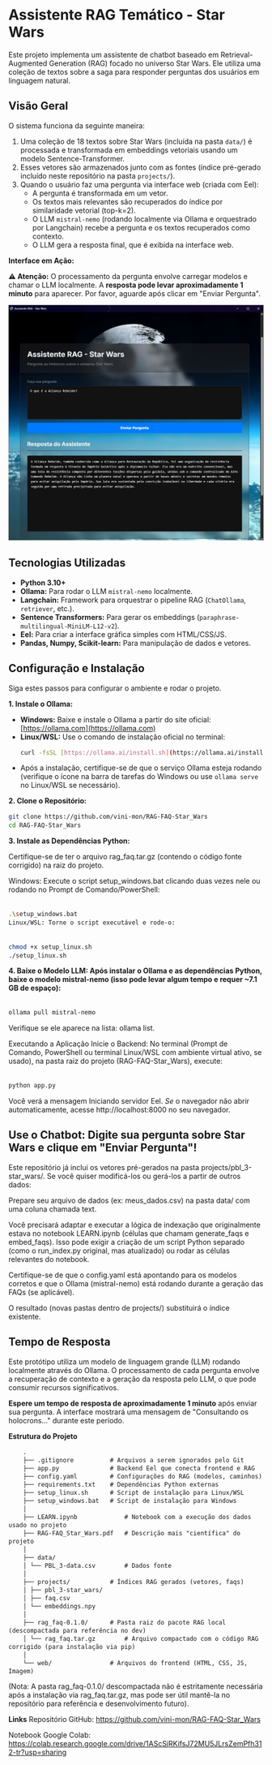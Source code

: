 # Assistente RAG Temático - Star Wars

Este projeto implementa um assistente de chatbot baseado em Retrieval-Augmented Generation (RAG) focado no universo Star Wars. Ele utiliza uma coleção de textos sobre a saga para responder perguntas dos usuários em linguagem natural.

## Visão Geral

O sistema funciona da seguinte maneira:
1.  Uma coleção de 18 textos sobre Star Wars (incluída na pasta `data/`) é processada e transformada em embeddings vetoriais usando um modelo Sentence-Transformer.
2.  Esses vetores são armazenados junto com as fontes (índice pré-gerado incluído neste repositório na pasta `projects/`).
3.  Quando o usuário faz uma pergunta via interface web (criada com Eel):
	* A pergunta é transformada em um vetor.
	* Os textos mais relevantes são recuperados do índice por similaridade vetorial (top-k=2).
	* O LLM `mistral-nemo` (rodando localmente via Ollama e orquestrado por Langchain) recebe a pergunta e os textos recuperados como contexto.
	* O LLM gera a resposta final, que é exibida na interface web.

**Interface em Ação:**

**⚠️ Atenção:** O processamento da pergunta envolve carregar modelos e chamar o LLM localmente. A **resposta pode levar aproximadamente 1 minuto** para aparecer. Por favor, aguarde após clicar em "Enviar Pergunta".

![Exemplo de Interface do Assistente RAG Star Wars](img/screenshot_interface.png)

## Tecnologias Utilizadas

* **Python 3.10+**
* **Ollama:** Para rodar o LLM `mistral-nemo` localmente.
* **Langchain:** Framework para orquestrar o pipeline RAG (`ChatOllama`, `retriever`, etc.).
* **Sentence Transformers:** Para gerar os embeddings (`paraphrase-multilingual-MiniLM-L12-v2`).
* **Eel:** Para criar a interface gráfica simples com HTML/CSS/JS.
* **Pandas, Numpy, Scikit-learn:** Para manipulação de dados e vetores.

## Configuração e Instalação

Siga estes passos para configurar o ambiente e rodar o projeto.

**1. Instale o Ollama:**

* **Windows:** Baixe e instale o Ollama a partir do site oficial: [https://ollama.com](https://ollama.com)
* **Linux/WSL:** Use o comando de instalação oficial no terminal:
	```bash
	curl -fsSL [https://ollama.ai/install.sh](https://ollama.ai/install.sh) | sh
	```
* Após a instalação, certifique-se de que o serviço Ollama esteja rodando (verifique o ícone na barra de tarefas do Windows ou use `ollama serve` no Linux/WSL se necessário).

**2. Clone o Repositório:**
```bash
git clone https://github.com/vini-mon/RAG-FAQ-Star_Wars
cd RAG-FAQ-Star_Wars 
```

**3. Instale as Dependências Python:**

Certifique-se de ter o arquivo rag_faq.tar.gz (contendo o código fonte corrigido) na raiz do projeto.

Windows: Execute o script setup_windows.bat clicando duas vezes nele ou rodando no Prompt de Comando/PowerShell:

```bash

.\setup_windows.bat
Linux/WSL: Torne o script executável e rode-o:

```

```bash

chmod +x setup_linux.sh
./setup_linux.sh

```

**4. Baixe o Modelo LLM: Após instalar o Ollama e as dependências Python, baixe o modelo mistral-nemo (isso pode levar algum tempo e requer ~7.1 GB de espaço):**

```bash

ollama pull mistral-nemo

```

Verifique se ele aparece na lista: ollama list.

Executando a Aplicação
Inicie o Backend: No terminal (Prompt de Comando, PowerShell ou terminal Linux/WSL com ambiente virtual ativo, se usado), na pasta raiz do projeto (RAG-FAQ-Star_Wars), execute:

```bash

python app.py

```

Você verá a mensagem Iniciando servidor Eel. *Se* o navegador não abrir automaticamente, acesse http://localhost:8000 no seu navegador.

## Use o Chatbot: Digite sua pergunta sobre Star Wars e clique em "Enviar Pergunta"!

Este repositório já inclui os vetores pré-gerados na pasta projects/pbl_3-star_wars/. Se você quiser modificá-los ou gerá-los a partir de outros dados:

Prepare seu arquivo de dados (ex: meus_dados.csv) na pasta data/ com uma coluna chamada text.

Você precisará adaptar e executar a lógica de indexação que originalmente estava no notebook LEARN.ipynb (células que chamam generate_faqs e embed_faqs). Isso pode exigir a criação de um script Python separado (como o run_index.py original, mas atualizado) ou rodar as células relevantes do notebook.

Certifique-se de que o config.yaml está apontando para os modelos corretos e que o Ollama (mistral-nemo) está rodando durante a geração das FAQs (se aplicável).

O resultado (novas pastas dentro de projects/) substituirá o índice existente.

## Tempo de Resposta

Este protótipo utiliza um modelo de linguagem grande (LLM) rodando localmente através do Ollama. O processamento de cada pergunta envolve a recuperação de contexto e a geração da resposta pelo LLM, o que pode consumir recursos significativos.

**Espere um tempo de resposta de aproximadamente 1 minuto** após enviar sua pergunta. A interface mostrará uma mensagem de "Consultando os holocrons..." durante este período.

**Estrutura do Projeto**

```
	.
	├── .gitignore 			# Arquivos a serem ignorados pelo Git
	├── app.py 				# Backend Eel que conecta frontend e RAG
	├── config.yaml 		# Configurações do RAG (modelos, caminhos)
	├── requirements.txt	# Dependências Python externas
	├── setup_linux.sh 		# Script de instalação para Linux/WSL
	├── setup_windows.bat 	# Script de instalação para Windows
	│
	├── LEARN.ipynb 			# Notebook com a execução dos dados usado no projeto
	├── RAG-FAQ_Star_Wars.pdf 	# Descrição mais "científica" do projeto
	│
	├── data/ 					
	│ └── PBL_3-data.csv		# Dados fonte
	│
	├── projects/ 			# Índices RAG gerados (vetores, faqs)
	│ ├── pbl_3-star_wars/
	│ ├── faq.csv
	│ └── embeddings.npy
	│
	├── rag_faq-0.1.0/ 		# Pasta raiz do pacote RAG local (descompactada para referência no dev)
	│ └── rag_faq.tar.gz 		# Arquivo compactado com o código RAG corrigido (para instalação via pip)
	│
	└── web/ 				# Arquivos do frontend (HTML, CSS, JS, Imagem)

```

(Nota: A pasta rag_faq-0.1.0/ descompactada não é estritamente necessária após a instalação via rag_faq.tar.gz, mas pode ser útil mantê-la no repositório para referência e desenvolvimento futuro).

**Links**
Repositório GitHub: https://github.com/vini-mon/RAG-FAQ-Star_Wars

Notebook Google Colab: 
https://colab.research.google.com/drive/1AScSjRKifsJ72MU5JLrsZemPfh312-tr?usp=sharing
